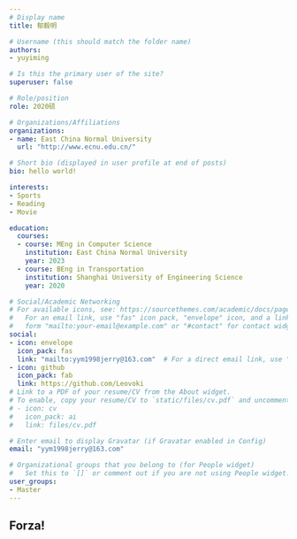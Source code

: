 ```yaml
---
# Display name
title: 郁毅明

# Username (this should match the folder name)
authors:
- yuyiming

# Is this the primary user of the site?
superuser: false

# Role/position
role: 2020硕

# Organizations/Affiliations
organizations:
- name: East China Normal University
  url: "http://www.ecnu.edu.cn/"

# Short bio (displayed in user profile at end of posts)
bio: hello world!

interests:
- Sports
- Reading
- Movie

education:
  courses:
  - course: MEng in Computer Science
    institution: East China Normal University
    year: 2023
  - course: BEng in Transportation
    institution: Shanghai University of Engineering Science
    year: 2020

# Social/Academic Networking
# For available icons, see: https://sourcethemes.com/academic/docs/page-builder/#icons
#   For an email link, use "fas" icon pack, "envelope" icon, and a link in the
#   form "mailto:your-email@example.com" or "#contact" for contact widget.
social:
- icon: envelope
  icon_pack: fas
  link: "mailto:yym1998jerry@163.com"  # For a direct email link, use "mailto:test@example.org".
- icon: github
  icon_pack: fab
  link: https://github.com/Leovoki
# Link to a PDF of your resume/CV from the About widget.
# To enable, copy your resume/CV to `static/files/cv.pdf` and uncomment the lines below.
# - icon: cv
#   icon_pack: ai
#   link: files/cv.pdf

# Enter email to display Gravatar (if Gravatar enabled in Config)
email: "yym1998jerry@163.com"

# Organizational groups that you belong to (for People widget)
#   Set this to `[]` or comment out if you are not using People widget.
user_groups:
- Master
---
```


## Forza!
